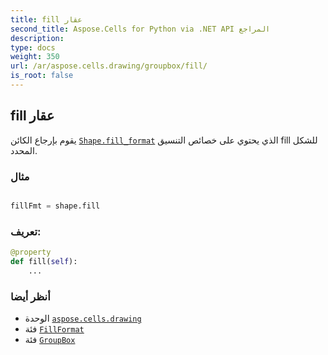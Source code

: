 ```yaml
---
title: fill عقار
second_title: Aspose.Cells for Python via .NET API المراجع
description:
type: docs
weight: 350
url: /ar/aspose.cells.drawing/groupbox/fill/
is_root: false
---
```

##  fill عقار

يقوم بإرجاع الكائن [`Shape.fill_format`](/cells/python-net/ar/aspose.cells.drawing/shape#fill_format) الذي يحتوي على خصائص التنسيق fill للشكل المحدد.

###  مثال

```python

fillFmt = shape.fill

```
###  تعريف:
```python
@property
def fill(self):
    ...
```

###  أنظر أيضا
* الوحدة [`aspose.cells.drawing`](../../)
* فئة [`FillFormat`](/cells/python-net/ar/aspose.cells.drawing/fillformat)
* فئة [`GroupBox`](/cells/python-net/ar/aspose.cells.drawing/groupbox)
